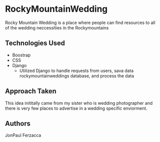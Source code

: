 # RockyMountainWedding

Rocky Mountain Wedding is a place where people can find resources to all of the wedding neccessities in the Rockymountains

## Technologies Used

- Boostrap
- CSS
- Django
    - Utilized Django to handle requests from users, sava data rockymountainweddings database, and process the data


## Approach Taken

This idea inititally came from my sister who is wedding photographer and there is very few places to advertise in a wedding specific enviorment. 

## Authors

JonPaul Ferzacca



